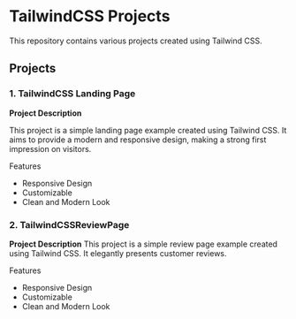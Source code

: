 # TailwindCSS Projects
This repository contains various projects created using Tailwind CSS.
## Projects
### 1. TailwindCSS Landing Page
<b>Project Description</b>
<p>This project is a simple landing page example created using Tailwind CSS. It aims to provide a modern and responsive design, making a strong first impression on visitors.</p>

Features
<ul><li>Responsive Design</li>
<li>Customizable</li>
<li>Clean and Modern Look </li></ul>

### 2. TailwindCSSReviewPage
<b>Project Description</b>
This project is a simple review page example created using Tailwind CSS. It elegantly presents customer reviews.

Features
<ul><li>Responsive Design</li>
<li>Customizable</li>
<li>Clean and Modern Look </li></ul>
